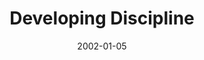 ---
layout: message
category: message
series: "New Year, New Me"
title: "Developing Discipline "
date: 2002-01-05
audio-description: "Some of the less talked about resolutions can lead to a healthier year for all of us.  "
audio: ""
audio-title: "Developing Discipline "
audio-duration: ":"
---